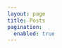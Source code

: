```yaml
---
layout: page
title: Posts
pagination:
  enabled: true
---
```

<!-- 
{% include postlist.html %}
{% include pagination.html %} -->
